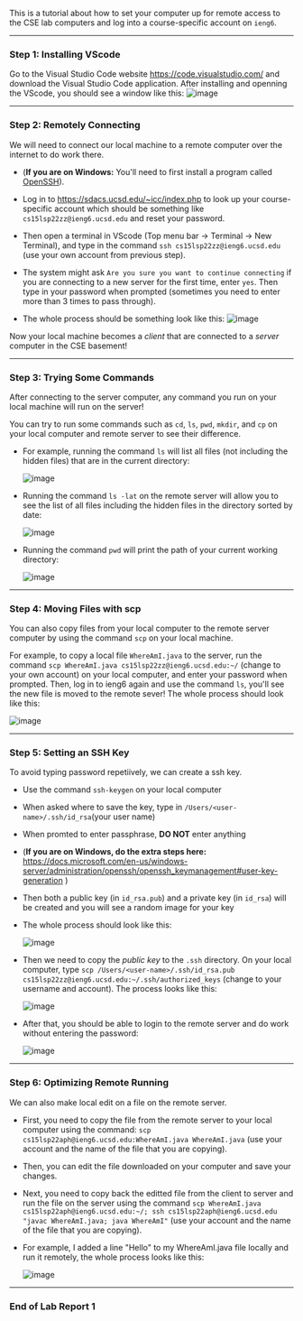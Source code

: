 This is a tutorial about how to set your computer up for remote access to the CSE lab computers and log into a course-specific account on `ieng6`.

***

### **Step 1: Installing VScode**
Go to the Visual Studio Code website https://code.visualstudio.com/ and download the Visual Studio Code application. After installing and openning the VScode, you should see a window like this: 
![image](Pictures/ss1.png)

***

### **Step 2: Remotely Connecting**
We will need to connect our local machine to a remote computer over the internet to do work there. 

- (**If you are on Windows:** You'll need to first install a program called [OpenSSH](https://docs.microsoft.com/en-us/windows-server/administration/openssh/openssh_install_firstuse)).

- Log in to https://sdacs.ucsd.edu/~icc/index.php to look up your course-specific account which should be something like `cs15lsp22zz@ieng6.ucsd.edu` and reset your password. 

- Then open a terminal in VScode (Top menu bar -> Terminal -> New Terminal), and type in the command `ssh cs15lsp22zz@ieng6.ucsd.edu` (use your own account from previous step).

- The system might ask `Are you sure you want to continue connecting` if you are connecting to a new server for the first time, enter `yes`. Then type in your password when prompted (sometimes you need to enter more than 3 times to pass through). 

- The whole process should be something look like this: 
![image](Pictures/ss2.png) 

Now your local machine becomes a *client* that are connected to a *server* computer in the CSE basement! 

*** 

### **Step 3: Trying Some Commands** 
After connecting to the server computer, any command you run on your local machine will run on the server! 

You can try to run some commands such as `cd`, `ls`, `pwd`, `mkdir`, and `cp` on your local computer and remote server to see their difference. 

- For example, running the command `ls` will list all files (not including the hidden files) that are in the current directory: 

    ![image](Pictures/ss9.png)

- Running the command `ls -lat` on the remote server will allow you to see the list of all files including the hidden files in the directory sorted by date: 

    ![image](Pictures/ss3.png) 

- Running the command `pwd` will print the path of your current working directory: 

    ![image](Pictures/ss10.png)

*** 

### **Step 4: Moving Files with scp** 
You can also copy files from your local computer to the remote server computer by using the command `scp` on your local machine. 

For example, to copy a local file `WhereAmI.java` to the server, run the command `scp WhereAmI.java cs15lsp22zz@ieng6.ucsd.edu:~/` (change to your own account) on your local computer, and enter your password when prompted. Then, log in to ieng6 again and use the command `ls`, you'll see the new file is moved to the remote sever! The whole process should look like this: 

![image](Pictures/ss4.png)

*** 

### **Step 5: Setting an SSH Key** 
To avoid typing password repetiively, we can create a ssh key. 

- Use the command `ssh-keygen` on your local computer
- When asked where to save the key, type in `/Users/<user-name>/.ssh/id_rsa`(your user name)  
- When promted to enter passphrase, **DO NOT** enter anything
- (**If you are on Windows, do the extra steps here:** https://docs.microsoft.com/en-us/windows-server/administration/openssh/openssh_keymanagement#user-key-generation )
- Then both a public key (in `id_rsa.pub`) and a private key (in `id_rsa`) will be created and you will see a random image for your key
- The whole process should look like this: 

    ![image](Pictures/ss5.png)

- Then we need to copy the *public key* to the `.ssh` directory. On your local computer, type `scp /Users/<user-name>/.ssh/id_rsa.pub cs15lsp22zz@ieng6.ucsd.edu:~/.ssh/authorized_keys` (change to your username and account). The process looks like this: 

    ![image](Pictures/ss6.png)

- After that, you should be able to login to the remote server and do work without entering the password: 
 
    ![image](Pictures/ss7.png)

*** 

### **Step 6: Optimizing Remote Running** 
We can also make local edit on a file on the remote server.

- First, you need to copy the file from the remote server to your local computer using the command: `scp cs15lsp22aph@ieng6.ucsd.edu:WhereAmI.java WhereAmI.java` (use your account and the name of the file that you are copying).

- Then, you can edit the file downloaded on your computer and save your changes.

- Next, you need to copy back the editted file from the client to server and run the file on the server using the command `scp WhereAmI.java cs15lsp22aph@ieng6.ucsd.edu:~/; ssh cs15lsp22aph@ieng6.ucsd.edu "javac WhereAmI.java; java WhereAmI"` (use your account and the name of the file that you are copying).

- For example, I added a line "Hello" to my WhereAmI.java file locally and run it remotely, the whole process looks like this: 

    ![image](Pictures/ss11.png)

*** 

### End of Lab Report 1
